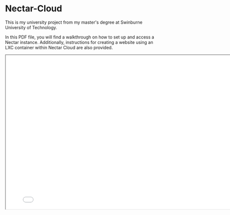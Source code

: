 # Nectar-Cloud
This is my university project from my master's degree at Swinburne University of Technology.

In this PDF file, you will find a walkthrough on how to set up and access a Nectar instance. Additionally, instructions for creating a website using an LXC container within Nectar Cloud are also provided.

<a href="/pdfs/Nectar.pdf" class="image fit" type="application/pdf"></a>
<iframe class="pdf" src="Nectar.pdf" width="800" height="500"></iframe>
